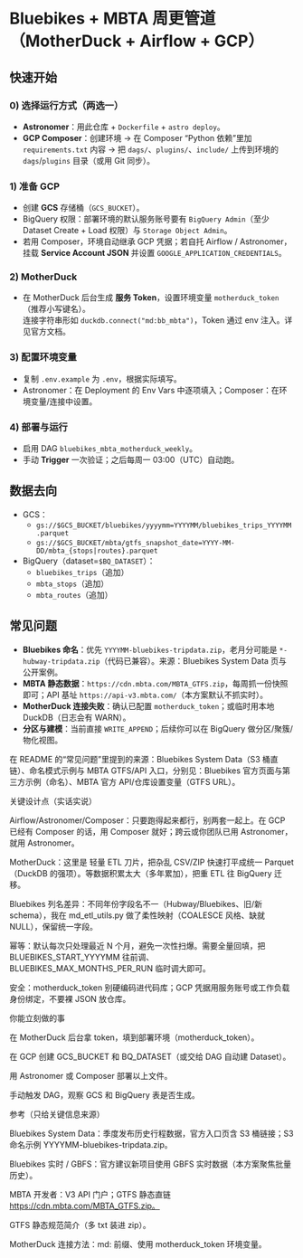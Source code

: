 # Bluebikes + MBTA 周更管道（MotherDuck + Airflow + GCP）

## 快速开始

### 0) 选择运行方式（两选一）

- **Astronomer**：用此仓库 + `Dockerfile` + `astro deploy`。
- **GCP Composer**：创建环境 -> 在 Composer “Python 依赖”里加 `requirements.txt` 内容 -> 把 `dags/`、`plugins/`、`include/` 上传到环境的 `dags`/`plugins` 目录（或用 Git 同步）。

### 1) 准备 GCP
- 创建 **GCS** 存储桶（`GCS_BUCKET`）。
- BigQuery 权限：部署环境的默认服务账号要有 `BigQuery Admin`（至少 Dataset Create + Load 权限）与 `Storage Object Admin`。
- 若用 Composer，环境自动继承 GCP 凭据；若自托 Airflow / Astronomer，挂载 **Service Account JSON** 并设置 `GOOGLE_APPLICATION_CREDENTIALS`。

### 2) MotherDuck
- 在 MotherDuck 后台生成 **服务 Token**，设置环境变量 `motherduck_token`（推荐小写键名）。  
  连接字符串形如 `duckdb.connect("md:bb_mbta")`，Token 通过 env 注入。详见官方文档。  

### 3) 配置环境变量
- 复制 `.env.example` 为 `.env`，根据实际填写。
- Astronomer：在 Deployment 的 Env Vars 中逐项填入；Composer：在环境变量/连接中设置。

### 4) 部署与运行
- 启用 DAG `bluebikes_mbta_motherduck_weekly`。
- 手动 **Trigger** 一次验证；之后每周一 03:00（UTC）自动跑。

## 数据去向
- GCS：
  - `gs://$GCS_BUCKET/bluebikes/yyyymm=YYYYMM/bluebikes_trips_YYYYMM.parquet`
  - `gs://$GCS_BUCKET/mbta/gtfs_snapshot_date=YYYY-MM-DD/mbta_{stops|routes}.parquet`
- BigQuery（dataset=`$BQ_DATASET`）：
  - `bluebikes_trips`（追加）
  - `mbta_stops`（追加）
  - `mbta_routes`（追加）

## 常见问题
- **Bluebikes 命名**：优先 `YYYYMM-bluebikes-tripdata.zip`，老月分可能是 `*-hubway-tripdata.zip`（代码已兼容）。来源：Bluebikes System Data 页与公开案例。  
- **MBTA 静态数据**：`https://cdn.mbta.com/MBTA_GTFS.zip`，每周抓一份快照即可；API 基址 `https://api-v3.mbta.com/`（本方案默认不抓实时）。  
- **MotherDuck 连接失败**：确认已配置 `motherduck_token`；或临时用本地 DuckDB（日志会有 WARN）。
- **分区与建模**：当前直接 `WRITE_APPEND`；后续你可以在 BigQuery 做分区/聚簇/物化视图。


在 README 的“常见问题”里提到的来源：Bluebikes System Data（S3 桶直链）、命名模式示例与 MBTA GTFS/API 入口，分别见：Bluebikes 官方页面与第三方示例（命名）、MBTA 官方 API/仓库设置变量（GTFS URL）。

关键设计点（实话实说）

Airflow/Astronomer/Composer：只要跑得起来都行，别两套一起上。在 GCP 已经有 Composer 的话，用 Composer 就好；跨云或你团队已用 Astronomer，就用 Astronomer。

MotherDuck：这里是 轻量 ETL 刀片，把杂乱 CSV/ZIP 快速打平成统一 Parquet（DuckDB 的强项）。等数据积累太大（多年累加），把重 ETL 往 BigQuery 迁移。

Bluebikes 列名差异：不同年份字段名不一（Hubway/Bluebikes、旧/新 schema），我在 md_etl_utils.py 做了柔性映射（COALESCE 风格、缺就 NULL），保留统一字段。

幂等：默认每次只处理最近 N 个月，避免一次性扫爆。需要全量回填，把 BLUEBIKES_START_YYYYMM 往前调、BLUEBIKES_MAX_MONTHS_PER_RUN 临时调大即可。

安全：motherduck_token 别硬编码进代码库；GCP 凭据用服务账号或工作负载身份绑定，不要裸 JSON 放仓库。

你能立刻做的事

在 MotherDuck 后台拿 token，填到部署环境（motherduck_token）。

在 GCP 创建 GCS_BUCKET 和 BQ_DATASET（或交给 DAG 自动建 Dataset）。

用 Astronomer 或 Composer 部署以上文件。

手动触发 DAG，观察 GCS 和 BigQuery 表是否生成。

参考（只给关键信息来源）

Bluebikes System Data：季度发布历史行程数据，官方入口页含 S3 桶链接；S3 命名示例 YYYYMM-bluebikes-tripdata.zip。

Bluebikes 实时 / GBFS：官方建议新项目使用 GBFS 实时数据（本方案聚焦批量历史）。

MBTA 开发者：V3 API 门户；GTFS 静态直链 https://cdn.mbta.com/MBTA_GTFS.zip。 

GTFS 静态规范简介（多 txt 装进 zip）。

MotherDuck 连接方法：md: 前缀、使用 motherduck_token 环境变量。
